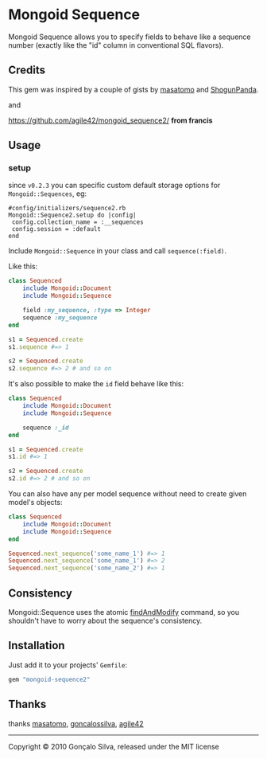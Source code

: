 # Mongoid Sequence

Mongoid Sequence allows you to specify fields to behave like a sequence number (exactly like the "id" column in conventional SQL flavors).

## Credits

This gem was inspired by a couple of gists by [masatomo](https://gist.github.com/730677) and [ShogunPanda](https://gist.github.com/1086265).

and

https://github.com/agile42/mongoid_sequence2/ **from francis**

## Usage

### setup

since `v0.2.3` you can specific custom default storage options for `Mongoid::Sequences`, eg:

    #config/initializers/sequence2.rb
    Mongoid::Sequence2.setup do |config|
     config.collection_name = :__sequences
     config.session = :default
    end


Include `Mongoid::Sequence` in your class and call `sequence(:field)`.

Like this:

```ruby
class Sequenced
	include Mongoid::Document
	include Mongoid::Sequence

	field :my_sequence, :type => Integer
	sequence :my_sequence
end

s1 = Sequenced.create
s1.sequence #=> 1

s2 = Sequenced.create
s2.sequence #=> 2 # and so on
```

It's also possible to make the `id` field behave like this:

```ruby
class Sequenced
	include Mongoid::Document
	include Mongoid::Sequence

	sequence :_id
end

s1 = Sequenced.create
s1.id #=> 1

s2 = Sequenced.create
s2.id #=> 2 # and so on
```

You can also have any per model sequence without need to create given model's objects:

```ruby
class Sequenced
	include Mongoid::Document
	include Mongoid::Sequence
end

Sequenced.next_sequence('some_name_1') #=> 1
Sequenced.next_sequence('some_name_1') #=> 2
Sequenced.next_sequence('some_name_2') #=> 1
```

## Consistency

Mongoid::Sequence uses the atomic [findAndModify](http://www.mongodb.org/display/DOCS/findAndModify+Command) command, so you shouldn't have to worry about the sequence's consistency.

## Installation

Just add it to your projects' `Gemfile`:

```ruby
gem "mongoid-sequence2"
```

## Thanks

thanks [masatomo](https://github.com/masatomo), [goncalossilva](https://github.com/goncalossilva), [agile42](https://github.com/agile42)


<hr/>

Copyright © 2010 Gonçalo Silva, released under the MIT license
